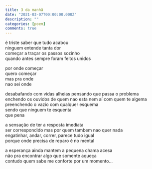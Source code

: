 ```yaml
---
title: 3 da manhã
date: "2021-03-07T00:00:00.000Z"
description: ""
categories: [poem]
comments: true
---
```


<p>
  é triste saber que tudo acabou<br>
  ninguem entende tanta dor<br>
  começar a traçar os passos sozinho<br>
  quando antes sempre foram feitos unidos<br>
</p>
<p>
  por onde começar<br>
  quero começar<br>
  mas pra onde<br>
  nao sei onde<br>
</p>
<p>
  desabafando com vidas alheias pensando que passa o problema<br>
  enchendo os ouvidos de quem nao esta nem aí com quem te algema<br>
  preenchendo o vazio com qualquer esquema<br>
  sendo que ninguem te esquenta<br>
  que pena<br>
</p>
<p>
  a sensação de ter a resposta imediata<br>
  ser correspondido mas por quem tambem nao quer nada<br>
  engatinhar, andar, correr, parece tudo igual<br>
  porque onde precisa de reparo é no mental<br>
</p>
<p>
  a esperança ainda mantem a pequena chama acesa<br>
  não pra encontrar algo que somente aqueça<br>
  contudo quem sabe me conforte por um momento…<br>
</p>
